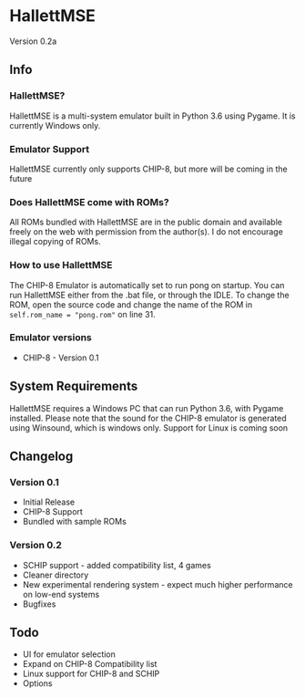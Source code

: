# HallettMSE
Version 0.2a

## Info

### HallettMSE?
HallettMSE is a multi-system emulator built in Python 3.6 using Pygame. It is currently Windows only.

### Emulator Support
HallettMSE currently only supports CHIP-8, but more will be coming in the future

### Does HallettMSE come with ROMs?
All ROMs bundled with HallettMSE are in the public domain and available freely on the web with permission from the author(s). I do not encourage illegal copying of ROMs.

### How to use HallettMSE
The CHIP-8 Emulator is automatically set to run pong on startup. You can run HallettMSE either from the .bat file, or through the IDLE.
To change the ROM, open the source code and change the name of the ROM in `self.rom_name = "pong.rom"` on line 31.

### Emulator versions
- CHIP-8 - Version 0.1

## System Requirements
HallettMSE requires a Windows PC that can run Python 3.6, with Pygame installed.
Please note that the sound for the CHIP-8 emulator is generated using Winsound, which is windows only.
Support for Linux is coming soon

## Changelog

### Version 0.1
- Initial Release
- CHIP-8 Support
- Bundled with sample ROMs

### Version 0.2
- SCHIP support - added compatibility list, 4 games
- Cleaner directory
- New experimental rendering system - expect much higher performance on low-end systems
- Bugfixes

## Todo
- UI for emulator selection
- Expand on CHIP-8 Compatibility list
- Linux support for CHIP-8 and SCHIP
- Options
